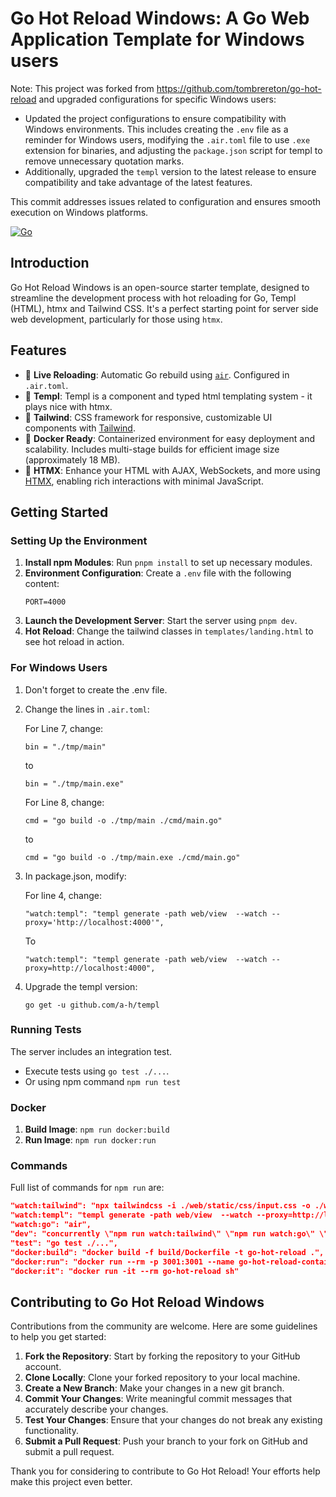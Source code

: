 # Go Hot Reload Windows: A Go Web Application Template for Windows users

Note: This project was forked from https://github.com/tombrereton/go-hot-reload and upgraded configurations for specific Windows users:

- Updated the project configurations to ensure compatibility with Windows environments. This includes creating the `.env` file as a reminder for Windows users, modifying the `.air.toml` file to use `.exe` extension for binaries, and adjusting the `package.json` script for templ to remove unnecessary quotation marks.
- Additionally, upgraded the `templ` version to the latest release to ensure compatibility and take advantage of the latest features.
  
This commit addresses issues related to configuration and ensures smooth execution on Windows platforms.


[![Go](https://github.com/ala-garbaa-pro/go-hot-reload-win/actions/workflows/go.yml/badge.svg)](https://github.com/ala-garbaa-pro/go-hot-reload-win/actions/workflows/go.yml)

## Introduction

Go Hot Reload Windows is an open-source starter template, designed to streamline the development process with hot reloading for Go, Templ (HTML), htmx and Tailwind CSS. It's a perfect starting point for server side web development, particularly for those using `htmx`.

## Features

- 🔄 **Live Reloading**: Automatic Go rebuild using [`air`](https://github.com/cosmtrek/air). Configured in `.air.toml`.
- 📄 **Templ**: Templ is a component and typed html templating system - it plays nice with htmx.
- 💅 **Tailwind**: CSS framework for responsive, customizable UI components with [Tailwind](https://tailwindcss.com/).
- 🐳 **Docker Ready**: Containerized environment for easy deployment and scalability. Includes multi-stage builds for efficient image size (approximately 18 MB).
- 🚀 **HTMX**: Enhance your HTML with AJAX, WebSockets, and more using [HTMX](https://htmx.org/), enabling rich interactions with minimal JavaScript.

## Getting Started

### Setting Up the Environment

1. **Install npm Modules**: Run `pnpm install` to set up necessary modules.
2. **Environment Configuration**: Create a `.env` file with the following content:
   ```
   PORT=4000
   ```
3. **Launch the Development Server**: Start the server using `pnpm dev`.
4. **Hot Reload**: Change the tailwind classes in `templates/landing.html` to see hot reload in action.

### For Windows Users

1. Don't forget to create the .env file.

2. Change the lines in `.air.toml`:

   For Line 7, change:
   ```
   bin = "./tmp/main"
   ```
   to
   ```
   bin = "./tmp/main.exe"
   ```

   For Line 8, change:
   ```
   cmd = "go build -o ./tmp/main ./cmd/main.go" 
   ```
   to 
   ```
   cmd = "go build -o ./tmp/main.exe ./cmd/main.go"
   ```

3. In package.json, modify:

   For line 4, change:
   ```
   "watch:templ": "templ generate -path web/view  --watch --proxy='http://localhost:4000'",
   ```

   To

   ```
   "watch:templ": "templ generate -path web/view  --watch --proxy=http://localhost:4000",
   ```

4. Upgrade the templ version:

   ```
   go get -u github.com/a-h/templ
   ```

### Running Tests

The server includes an integration test.

- Execute tests using `go test ./...`.
- Or using npm command `npm run test`

### Docker

1. **Build Image**: `npm run docker:build`
2. **Run Image**: `npm run docker:run`

### Commands

Full list of commands for `npm run` are:

```json
"watch:tailwind": "npx tailwindcss -i ./web/static/css/input.css -o ./web/static/css/output.css --watch",
"watch:templ": "templ generate -path web/view  --watch --proxy=http://localhost:4000",
"watch:go": "air",
"dev": "concurrently \"npm run watch:tailwind\" \"npm run watch:go\" \"npm run watch:templ\"",
"test": "go test ./...",
"docker:build": "docker build -f build/Dockerfile -t go-hot-reload .",
"docker:run": "docker run --rm -p 3001:3001 --name go-hot-reload-container go-hot-reload",
"docker:it": "docker run -it --rm go-hot-reload sh"
```

## Contributing to Go Hot Reload Windows

Contributions from the community are welcome. Here are some guidelines to help you get started:

1. **Fork the Repository**: Start by forking the repository to your GitHub account.
2. **Clone Locally**: Clone your forked repository to your local machine.
3. **Create a New Branch**: Make your changes in a new git branch.
4. **Commit Your Changes**: Write meaningful commit messages that accurately describe your changes.
5. **Test Your Changes**: Ensure that your changes do not break any existing functionality.
6. **Submit a Pull Request**: Push your branch to your fork on GitHub and submit a pull request.

Thank you for considering to contribute to Go Hot Reload! Your efforts help make this project even better.
